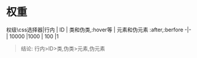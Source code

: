 # 权重


 
 
 
权级\css选择器|行内 | ID | 类和伪类,:hover等 | 元素和伪元素 :after,:berfore
-|- |
10000 |1000 | 100 |1

>结论:  行内>ID>类,伪类>元素,伪元素

```html

```

